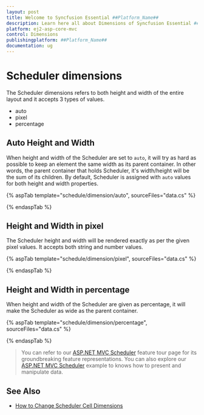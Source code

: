 ```yaml
---
layout: post
title: Welcome to Syncfusion Essential ##Platform_Name##
description: Learn here all about Dimensions of Syncfusion Essential ##Platform_Name## widgets based on HTML5 and jQuery.
platform: ej2-asp-core-mvc
control: Dimensions
publishingplatform: ##Platform_Name##
documentation: ug
---
```



# Scheduler dimensions

The Scheduler dimensions refers to both height and width of the entire layout and it accepts 3 types of values.

* auto
* pixel
* percentage

## Auto Height and Width

When height and width of the Scheduler are set to `auto`, it will try as hard as possible to keep an element the same width as its parent container. In other words, the parent container that holds Scheduler, it's width/height will be the sum of its children. By default, Scheduler is assigned with `auto` values for both height and width properties.

{% aspTab template="schedule/dimension/auto", sourceFiles="data.cs"  %}

{% endaspTab %}

## Height and Width in pixel

The Scheduler height and width will be rendered exactly as per the given pixel values. It accepts both string and number values.

{% aspTab template="schedule/dimension/pixel", sourceFiles="data.cs"  %}

{% endaspTab %}

## Height and Width in percentage

When height and width of the Scheduler are given as percentage, it will make the Scheduler as wide as the parent container.

{% aspTab template="schedule/dimension/percentage", sourceFiles="data.cs"  %}

{% endaspTab %}

> You can refer to our [ASP.NET MVC Scheduler](https://www.syncfusion.com/aspnet-mvc-ui-controls/scheduler) feature tour page for its groundbreaking feature representations. You can also explore our [ASP.NET MVC Scheduler](https://ej2.syncfusion.com/aspnetmvc/Schedule/Overview#/material) example to knows how to present and manipulate data.

## See Also

* [How to Change Scheduler Cell Dimensions](./cell-customization/#setting-cell-dimensions-in-all-views)